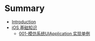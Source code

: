 # Summary

* [Introduction](README.md)
* [iOS 基础知识](ios-ji-chu-zhi-shi.md)
  * [001-模仿系统UIApplication 实现单例](ios-ji-chu-zhi-shi/001mo-fang-xi-tong-uiapplication-shi-xian-dan-li.md)

